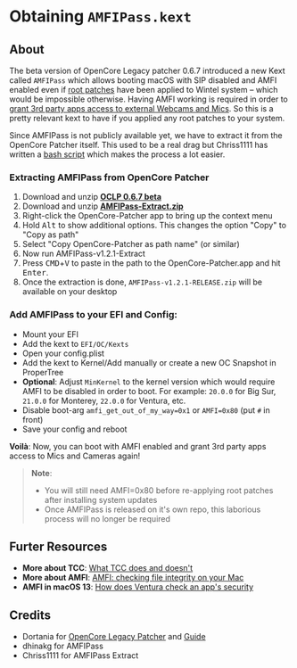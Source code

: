 # Obtaining `AMFIPass.kext`

## About
The beta version of OpenCore Legacy patcher 0.6.7 introduced a new Kext called `AMFIPass` which allows booting macOS with SIP disabled and AMFI enabled even if [root patches](https://github.com/5T33Z0/OC-Little-Translated/tree/main/14_OCLP_Wintel) have been applied to Wintel system – which would be impossible otherwise. Having AMFI working is required in order to [grant 3rd party apps access to external Webcams and Mics](https://github.com/5T33Z0/OC-Little-Translated/blob/main/13_Peripherals/Fixing_Webcams.md). So this is a pretty relevant kext to have if you applied any root patches to your system.

Since AMFIPass is not publicly available yet, we have to extract it from the OpenCore Patcher itself. This used to be a real drag but Chriss1111 has written a [bash script](https://gist.github.com/chris1111/781e9324bcd9657af294462c0b3f6582) which makes the process a lot easier.

### Extracting AMFIPass from OpenCore Patcher
1. Download and unzip [**OCLP 0.6.7 beta**](https://github.com/dortania/OpenCore-Legacy-Patcher/releases/tag/amfipass-beta-test)
2. Download and unzip [**AMFIPass-Extract.zip**](https://github.com/chris1111/Legacy-OpenCore-Packager/files/11642676/AMFIPass-Extract.zip)
3. Right-click the OpenCore-Patcher app to bring up the context menu
4. Hold <kbd>Alt</kbd> to show additional options. This changes the option "Copy" to "Copy as path"
5. Select "Copy OpenCore-Patcher as path name" (or similar)
6. Now run AMFIPass-v1.2.1-Extract
7. Press <kbd>CMD</kbd>+<kbd>V</kbd> to paste in the path to the OpenCore-Patcher.app and hit <kbd>Enter</kbd>.
8. Once the extraction is done, `AMFIPass-v1.2.1-RELEASE.zip` will be available on your desktop  

### Add AMFIPass to your EFI and Config:

- Mount your EFI
- Add the kext to `EFI/OC/Kexts` 
- Open your config.plist
- Add the kext to Kernel/Add manually or create a new OC Snapshot in ProperTree
- **Optional**: Adjust `MinKernel` to the kernel version which would require AMFI to be disabled in order to boot. For example: `20.0.0` for Big Sur, `21.0.0` for Monterey, `22.0.0` for Ventura, etc.
- Disable boot-arg `amfi_get_out_of_my_way=0x1` or `AMFI=0x80` (put `#` in front)
- Save your config and reboot

**Voilà**: Now, you can boot with AMFI enabled and grant 3rd party apps access to Mics and Cameras again!

> **Note**: 
> <ul><li> You will still need AMFI=0x80 before re-applying root patches after installing system updates
> <li> Once AMFIPass is released on it's own repo, this laborious process will no longer be required

## Furter Resources

- **More about TCC**: [What TCC does and doesn't](https://eclecticlight.co/2023/02/10/privacy-what-tcc-does-and-doesnt)
- **More about AMFI**: [AMFI: checking file integrity on your Mac](https://eclecticlight.co/2018/12/29/amfi-checking-file-integrity-on-your-mac/)
- **AMFI in macOS 13**: [How does Ventura check an app's security](https://eclecticlight.co/2023/03/09/how-does-ventura-check-an-apps-security/)

## Credits
- Dortania for [OpenCore Legacy Patcher](https://github.com/dortania/OpenCore-Legacy-Patcher/releases) and [Guide](https://dortania.github.io/OpenCore-Legacy-Patcher/)
- dhinakg for AMFIPass
- Chriss1111 for AMFIPass Extract
